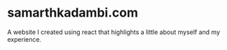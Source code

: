 # samarthkadambi.com
A website I created using react that highlights a little about myself and my experience.
